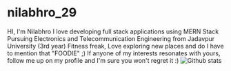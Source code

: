 # nilabhro_29
HI, I'm Nilabhro
I love developing full stack applications using MERN Stack
Pursuing Electronics and Telecommunication Engineering from Jadavpur University (3rd year)
Fitness freak, Love exploring new places and do I have to mention that "FOODIE" ;)
If anyone of my interests resonates with yours, follow me up on my profile and I'm sure you won't regret it :)
![Github stats](https://github-readme-stats.vercel.app/api?username=Nilabhro29)
